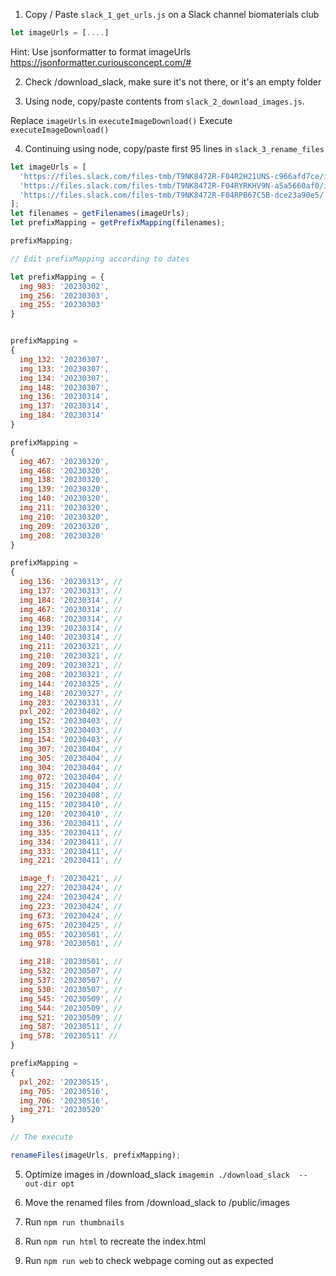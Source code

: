 1. Copy / Paste `slack_1_get_urls.js` on a Slack channel biomaterials club

```js
let imageUrls = [....]
```

Hint: Use jsonformatter to format imageUrls
https://jsonformatter.curiousconcept.com/#


2. Check /download_slack, make sure it's not there, or it's an empty folder

3. Using node, copy/paste contents from `slack_2_download_images.js`.

Replace `imageUrls` in `executeImageDownload()`
Execute `executeImageDownload()`

4. Continuing using node, copy/paste first 95 lines in `slack_3_rename_files`

```js
let imageUrls = [
  'https://files.slack.com/files-tmb/T9NK8472R-F04R2H21UNS-c966afd7ce/img_0909_720.jpg',
  'https://files.slack.com/files-tmb/T9NK8472R-F04RYRKHV9N-a5a5660af0/img_0919_720.jpg',
  'https://files.slack.com/files-tmb/T9NK8472R-F04RPB67C5B-dce23a90e5/',
];
let filenames = getFilenames(imageUrls);
let prefixMapping = getPrefixMapping(filenames);

prefixMapping;

// Edit prefixMapping according to dates

let prefixMapping = {
  img_983: '20230302',
  img_256: '20230303',
  img_255: '20230303'
}


prefixMapping =
{
  img_132: '20230307',
  img_133: '20230307',
  img_134: '20230307',
  img_148: '20230307',
  img_136: '20230314',
  img_137: '20230314',
  img_184: '20230314'
}

prefixMapping =
{
  img_467: '20230320',
  img_468: '20230320',
  img_138: '20230320',
  img_139: '20230320',
  img_140: '20230320',
  img_211: '20230320',
  img_210: '20230320',
  img_209: '20230320',
  img_208: '20230320'
}

prefixMapping =
{
  img_136: '20230313', //
  img_137: '20230313', //
  img_184: '20230314', //
  img_467: '20230314', //
  img_468: '20230314', //
  img_139: '20230314', //
  img_140: '20230314', //
  img_211: '20230321', //
  img_210: '20230321', //
  img_209: '20230321', //
  img_208: '20230321', //
  img_144: '20230325', //
  img_148: '20230327', //
  img_283: '20230331', //
  pxl_202: '20230402', //
  img_152: '20230403', //
  img_153: '20230403', //
  img_154: '20230403', //
  img_307: '20230404', //
  img_305: '20230404', //
  img_304: '20230404', //
  img_072: '20230404', //
  img_315: '20230404', //
  img_156: '20230408', //
  img_115: '20230410', //
  img_120: '20230410', //
  img_336: '20230411', //
  img_335: '20230411', //
  img_334: '20230411', //
  img_333: '20230411', //
  img_221: '20230411', //

  image_f: '20230421', //
  img_227: '20230424', //
  img_224: '20230424', //
  img_223: '20230424', //
  img_673: '20230424', //
  img_675: '20230425', //
  img_055: '20230501', //
  img_978: '20230501', //

  img_218: '20230501', //
  img_532: '20230507', //
  img_537: '20230507', //
  img_530: '20230507', //
  img_545: '20230509', //
  img_544: '20230509', //
  img_521: '20230509', //
  img_587: '20230511', //
  img_578: '20230511' //
}

prefixMapping =
{
  pxl_202: '20230515',
  img_705: '20230516',
  img_706: '20230516',
  img_271: '20230520'
}

// The execute

renameFiles(imageUrls, prefixMapping);
```

5. Optimize images in /download_slack
`imagemin ./download_slack  --out-dir opt`

6. Move the renamed files from /download_slack to /public/images

7. Run `npm run thumbnails`

8. Run `npm run html` to recreate the index.html

9. Run `npm run web` to check webpage coming out as expected
